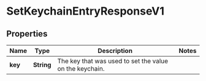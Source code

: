 

# SetKeychainEntryResponseV1


## Properties

| Name | Type | Description | Notes |
|------------ | ------------- | ------------- | -------------|
|**key** | **String** | The key that was used to set the value on the keychain. |  |




